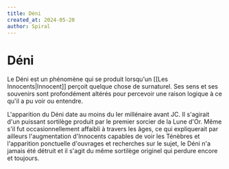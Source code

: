 ```yaml
---
title: Déni
created_at: 2024-05-20
author: Spiral
---
```

# Déni
Le Déni est un phénomène qui se produit lorsqu'un [[Les Innocents|Innocent]] perçoit quelque chose de surnaturel. Ses sens et ses souvenirs sont profondément altérés pour percevoir une raison logique à ce qu'il a pu voir ou entendre. 

L'apparition du Déni date au moins du Ier millénaire avant JC. Il s'agirait d'un puissant sortilège produit par le premier sorcier de la Lune d'Or. Même s'il fut occasionnellement affaibli à travers les âges, ce qui expliquerait par ailleurs l'augmentation d'Innocents capables de voir les Ténèbres et l'apparition ponctuelle d'ouvrages et recherches sur le sujet, le Déni n'a jamais été détruit et il s'agit du même sortilège originel qui perdure encore et toujours. 